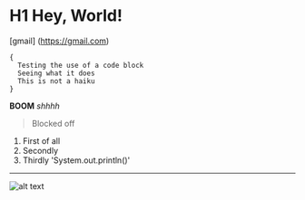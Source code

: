 # H1 Hey, World!
[gmail] (https://gmail.com)
```
{
  Testing the use of a code block
  Seeing what it does
  This is not a haiku
}
```
**BOOM**
*shhhh*
>Blocked off
1. First of all
2. Secondly
3. Thirdly
'System.out.println()'
---
![alt text](image.jpg)

